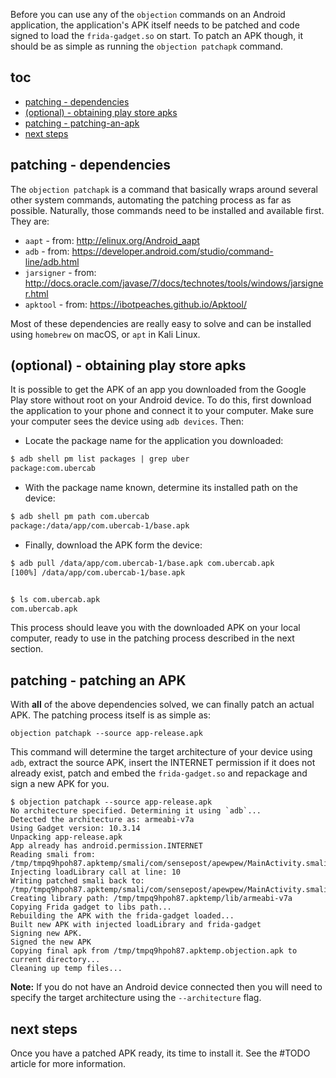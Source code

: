 Before you can use any of the `objection` commands on an Android application, the application's APK itself needs to be patched and code signed to load the `frida-gadget.so` on start. To patch an APK though, it should be as simple as running the `objection patchapk` command.

## toc
* [patching - dependencies](#patching---dependencies)
* [(optional) - obtaining play store apks](#optional---obtaining-play-store-apks)
* [patching - patching-an-apk](#patching---patching-an-apk)
* [next steps](#next-steps)

## patching - dependencies
The `objection patchapk` is a command that basically wraps around several other system commands, automating the patching process as far as possible. Naturally, those commands need to be installed and available first. They are:

* `aapt` - from: http://elinux.org/Android_aapt
* `adb` - from: https://developer.android.com/studio/command-line/adb.html
* `jarsigner` - from: http://docs.oracle.com/javase/7/docs/technotes/tools/windows/jarsigner.html
* `apktool` - from: https://ibotpeaches.github.io/Apktool/

Most of these dependencies are really easy to solve and can be installed using `homebrew` on macOS, or `apt` in Kali Linux. 

## (optional) - obtaining play store apks
It is possible to get the APK of an app you downloaded from the Google Play store without root on your Android device. To do this, first download the application to your phone and connect it to your computer. Make sure your computer sees the device using `adb devices`. Then:

- Locate the package name for the application you downloaded:

```txt
$ adb shell pm list packages | grep uber
package:com.ubercab
```

- With the package name known, determine its installed path on the device:

```txt
$ adb shell pm path com.ubercab         
package:/data/app/com.ubercab-1/base.apk
```

- Finally, download the APK form the device:

```txt
$ adb pull /data/app/com.ubercab-1/base.apk com.ubercab.apk
[100%] /data/app/com.ubercab-1/base.apk


$ ls com.ubercab.apk 
com.ubercab.apk
```

This process should leave you with the downloaded APK on your local computer, ready to use in the patching process described in the next section.

## patching - patching an APK
With **all** of the above dependencies solved, we can finally patch an actual APK. The patching process itself is as simple as:

```
objection patchapk --source app-release.apk
```

This command will determine the target architecture of your device using `adb`, extract the source APK, insert the INTERNET permission if it does not already exist, patch and embed the `frida-gadget.so` and repackage and sign a new APK for you.

```
$ objection patchapk --source app-release.apk               
No architecture specified. Determining it using `adb`...
Detected the architecture as: armeabi-v7a
Using Gadget version: 10.3.14
Unpacking app-release.apk
App already has android.permission.INTERNET
Reading smali from: /tmp/tmpq9hpoh87.apktemp/smali/com/sensepost/apewpew/MainActivity.smali
Injecting loadLibrary call at line: 10
Writing patched smali back to: /tmp/tmpq9hpoh87.apktemp/smali/com/sensepost/apewpew/MainActivity.smali
Creating library path: /tmp/tmpq9hpoh87.apktemp/lib/armeabi-v7a
Copying Frida gadget to libs path...
Rebuilding the APK with the frida-gadget loaded...
Built new APK with injected loadLibrary and frida-gadget
Signing new APK.
Signed the new APK
Copying final apk from /tmp/tmpq9hpoh87.apktemp.objection.apk to current directory...
Cleaning up temp files...

```

**Note:** If you do not have an Android device connected then you will need to specify the target architecture using the `--architecture` flag.

## next steps
Once you have a patched APK ready, its time to install it. See the #TODO article for more information.
